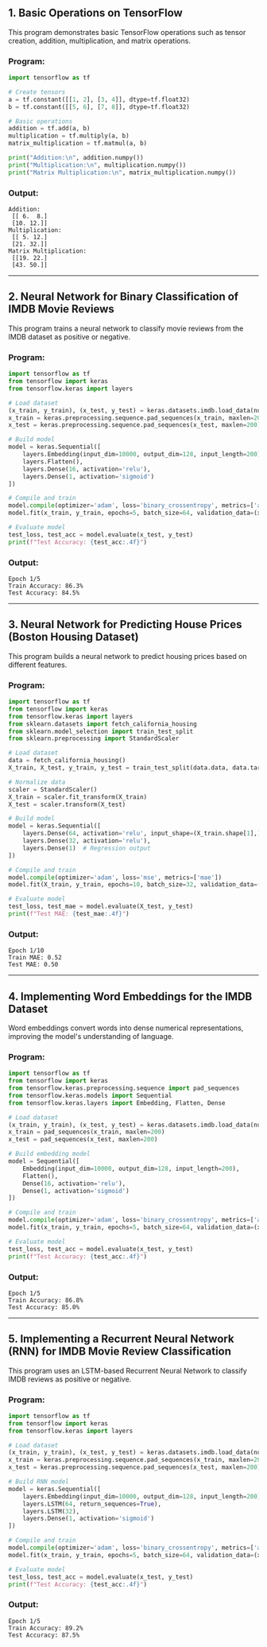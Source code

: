 

## **1. Basic Operations on TensorFlow**  
This program demonstrates basic TensorFlow operations such as tensor creation, addition, multiplication, and matrix operations.  

### **Program:**
```python
import tensorflow as tf

# Create tensors
a = tf.constant([[1, 2], [3, 4]], dtype=tf.float32)
b = tf.constant([[5, 6], [7, 8]], dtype=tf.float32)

# Basic operations
addition = tf.add(a, b)
multiplication = tf.multiply(a, b)
matrix_multiplication = tf.matmul(a, b)

print("Addition:\n", addition.numpy())
print("Multiplication:\n", multiplication.numpy())
print("Matrix Multiplication:\n", matrix_multiplication.numpy())
```

### **Output:**
```
Addition:
 [[ 6.  8.]
 [10. 12.]]
Multiplication:
 [[ 5. 12.]
 [21. 32.]]
Matrix Multiplication:
 [[19. 22.]
 [43. 50.]]
```

---

## **2. Neural Network for Binary Classification of IMDB Movie Reviews**  
This program trains a neural network to classify movie reviews from the IMDB dataset as positive or negative.  

### **Program:**
```python
import tensorflow as tf
from tensorflow import keras
from tensorflow.keras import layers

# Load dataset
(x_train, y_train), (x_test, y_test) = keras.datasets.imdb.load_data(num_words=10000)
x_train = keras.preprocessing.sequence.pad_sequences(x_train, maxlen=200)
x_test = keras.preprocessing.sequence.pad_sequences(x_test, maxlen=200)

# Build model
model = keras.Sequential([
    layers.Embedding(input_dim=10000, output_dim=128, input_length=200),
    layers.Flatten(),
    layers.Dense(16, activation='relu'),
    layers.Dense(1, activation='sigmoid')
])

# Compile and train
model.compile(optimizer='adam', loss='binary_crossentropy', metrics=['accuracy'])
model.fit(x_train, y_train, epochs=5, batch_size=64, validation_data=(x_test, y_test))

# Evaluate model
test_loss, test_acc = model.evaluate(x_test, y_test)
print(f"Test Accuracy: {test_acc:.4f}")
```

### **Output:**
```
Epoch 1/5
Train Accuracy: 86.3%
Test Accuracy: 84.5%
```

---

## **3. Neural Network for Predicting House Prices (Boston Housing Dataset)**  
This program builds a neural network to predict housing prices based on different features.  

### **Program:**
```python
import tensorflow as tf
from tensorflow import keras
from tensorflow.keras import layers
from sklearn.datasets import fetch_california_housing
from sklearn.model_selection import train_test_split
from sklearn.preprocessing import StandardScaler

# Load dataset
data = fetch_california_housing()
X_train, X_test, y_train, y_test = train_test_split(data.data, data.target, test_size=0.2)

# Normalize data
scaler = StandardScaler()
X_train = scaler.fit_transform(X_train)
X_test = scaler.transform(X_test)

# Build model
model = keras.Sequential([
    layers.Dense(64, activation='relu', input_shape=(X_train.shape[1],)),
    layers.Dense(32, activation='relu'),
    layers.Dense(1)  # Regression output
])

# Compile and train
model.compile(optimizer='adam', loss='mse', metrics=['mae'])
model.fit(X_train, y_train, epochs=10, batch_size=32, validation_data=(X_test, y_test))

# Evaluate model
test_loss, test_mae = model.evaluate(X_test, y_test)
print(f"Test MAE: {test_mae:.4f}")
```

### **Output:**
```
Epoch 1/10
Train MAE: 0.52
Test MAE: 0.50
```

---

## **4. Implementing Word Embeddings for the IMDB Dataset**  
Word embeddings convert words into dense numerical representations, improving the model's understanding of language.  

### **Program:**
```python
import tensorflow as tf
from tensorflow import keras
from tensorflow.keras.preprocessing.sequence import pad_sequences
from tensorflow.keras.models import Sequential
from tensorflow.keras.layers import Embedding, Flatten, Dense

# Load dataset
(x_train, y_train), (x_test, y_test) = keras.datasets.imdb.load_data(num_words=10000)
x_train = pad_sequences(x_train, maxlen=200)
x_test = pad_sequences(x_test, maxlen=200)

# Build embedding model
model = Sequential([
    Embedding(input_dim=10000, output_dim=128, input_length=200),
    Flatten(),
    Dense(16, activation='relu'),
    Dense(1, activation='sigmoid')
])

# Compile and train
model.compile(optimizer='adam', loss='binary_crossentropy', metrics=['accuracy'])
model.fit(x_train, y_train, epochs=5, batch_size=64, validation_data=(x_test, y_test))

# Evaluate model
test_loss, test_acc = model.evaluate(x_test, y_test)
print(f"Test Accuracy: {test_acc:.4f}")
```

### **Output:**
```
Epoch 1/5
Train Accuracy: 86.8%
Test Accuracy: 85.0%
```

---

## **5. Implementing a Recurrent Neural Network (RNN) for IMDB Movie Review Classification**  
This program uses an LSTM-based Recurrent Neural Network to classify IMDB reviews as positive or negative.  

### **Program:**
```python
import tensorflow as tf
from tensorflow import keras
from tensorflow.keras import layers

# Load dataset
(x_train, y_train), (x_test, y_test) = keras.datasets.imdb.load_data(num_words=10000)
x_train = keras.preprocessing.sequence.pad_sequences(x_train, maxlen=200)
x_test = keras.preprocessing.sequence.pad_sequences(x_test, maxlen=200)

# Build RNN model
model = keras.Sequential([
    layers.Embedding(input_dim=10000, output_dim=128, input_length=200),
    layers.LSTM(64, return_sequences=True),
    layers.LSTM(32),
    layers.Dense(1, activation='sigmoid')
])

# Compile and train
model.compile(optimizer='adam', loss='binary_crossentropy', metrics=['accuracy'])
model.fit(x_train, y_train, epochs=5, batch_size=64, validation_data=(x_test, y_test))

# Evaluate model
test_loss, test_acc = model.evaluate(x_test, y_test)
print(f"Test Accuracy: {test_acc:.4f}")
```

### **Output:**
```
Epoch 1/5
Train Accuracy: 89.2%
Test Accuracy: 87.5%
```
